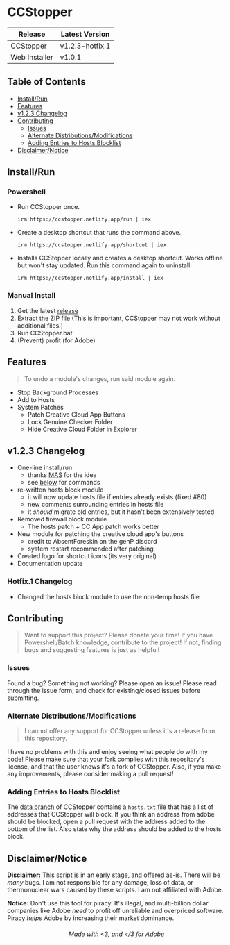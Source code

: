 # CCStopper <!-- omit in toc -->
| Release | Latest Version |
| -------- | -------- |
| CCStopper | v1.2.3-hotfix.1 |
| Web Installer | v1.0.1 |

## Table of Contents <!-- omit in toc -->

- [Install/Run](#installrun)
- [Features](#features)
- [v1.2.3 Changelog](#v123-changelog)
- [Contributing](#contributing)
  - [Issues](#issues)
  - [Alternate Distributions/Modifications](#alternate-distributionsmodifications)
  - [Adding Entries to Hosts Blocklist](#adding-entries-to-hosts-blocklist)
- [Disclaimer/Notice](#disclaimernotice)

## Install/Run

### Powershell <!-- omit in toc -->

- Run CCStopper once.
  ```
  irm https://ccstopper.netlify.app/run | iex
  ```

- Create a desktop shortcut that runs the command above. 
  ```
  irm https://ccstopper.netlify.app/shortcut | iex
  ```

- Installs CCStopper locally and creates a desktop shortcut. Works offline but won't stay updated. Run this command again to uninstall. 
  ```
  irm https://ccstopper.netlify.app/install | iex
  ```

### Manual Install <!-- omit in toc -->

1. Get the latest [release](https://github.com/eaaasun/CCStopper/releases/latest)
2. Extract the ZIP file (This is important, CCStopper may not work without additional files.)
3. Run CCStopper.bat
4. (Prevent) profit (for Adobe)

## Features

> To undo a module's changes, run said module again.

- Stop Background Processes
- Add to Hosts
- System Patches
  - Patch Creative Cloud App Buttons
  - Lock Genuine Checker Folder
  - Hide Creative Cloud Folder in Explorer

## v1.2.3 Changelog
- One-line install/run
  - thanks [MAS](https://github.com/massgravel/Microsoft-Activation-Scripts) for the idea
  - see [below](#one-line-installrun) for commands
- re-written hosts block module
  - it will now update hosts file if entries already exists (fixed #80)
  - new comments surrounding entries in hosts file
  - it _should_ migrate old entries, but it hasn't been extensively tested
- Removed firewall block module
  - The hosts patch + CC App patch works better 
- New module for patching the creative cloud app's buttons
  - credit to AbsentForeskin on the genP discord
  - system restart recommended after patching
- Created logo for shortcut icons (its very original)
- Documentation update

### Hotfix.1 Changelog <!-- omit in toc -->
- Changed the hosts block module to use the non-temp hosts file
<!-- ###### Read previous changelogs from [the releases](https://github.com/eaaasun/CCStopper/releases) omit in toc -->


## Contributing

> Want to support this project? Please donate your time! If you have Powershell/Batch knowledge, contribute to the project! If not, finding bugs and suggesting features is just as helpful!

### Issues

Found a bug? Something not working? Please open an issue! Please read through the issue form, and check for existing/closed issues before submitting.

### Alternate Distributions/Modifications

> I cannot offer any support for CCStopper unless it's a release from this repository.

I have no problems with this and enjoy seeing what people do with my code! Please make sure that your fork complies with this repository's license, and that the user knows it's a fork of CCStopper. Also, if you make any improvements, please consider making a pull request!

### Adding Entries to Hosts Blocklist

The [data branch](https://github.com/eaaasun/CCStopper/tree/data) of CCStopper contains a `hosts.txt` file that has a list of addresses that CCStopper will block. If you think an address from adobe should be blocked, open a pull request with the address added to the bottom of the list. Also state why the address should be added to the hosts block.

## Disclaimer/Notice

**Disclaimer:** This script is in an early stage, and offered as-is. There will be _many_ bugs. I am not responsible for any damage, loss of data, or thermonuclear wars caused by these scripts. I am not affiliated with Adobe.

**Notice:** Don't use this tool for piracy. It's illegal, and multi-billion dollar companies like Adobe _need_ to profit off unreliable and overpriced software. Piracy _helps_ Adobe by increasing their market dominance.

<h6 align="center">Made with &lt;3, and &lt;/3 for Adobe</h6>
